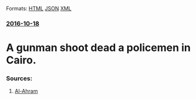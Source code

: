 
Formats: [HTML](/news/2016/10/18/a-gunman-shoot-dead-a-policemen-in-cairo.html)  [JSON](/news/2016/10/18/a-gunman-shoot-dead-a-policemen-in-cairo.json)  [XML](/news/2016/10/18/a-gunman-shoot-dead-a-policemen-in-cairo.xml)  

### [2016-10-18](/news/2016/10/18/index.md)

##### 
# A gunman shoot dead a policemen in Cairo. 




### Sources:

1. [Al-Ahram](http://english.ahram.org.eg/NewsContent/1/64/246055/Egypt/Politics-/Policeman-shot-dead-by-a-conscript-during-work-arg.aspx)
